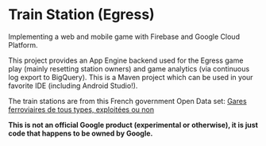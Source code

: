 Train Station (Egress)
======================

Implementing a web and mobile game with Firebase and Google Cloud Platform.

This project provides an App Engine backend used for the Egress game play (mainly resetting station owners) and game analytics (via continuous log export to BigQuery). This is a Maven project which can be used in your favorite IDE (including Android Studio!).

The train stations are from this French government Open Data set: [Gares ferroviaires de tous types, exploitées ou non](https://www.data.gouv.fr/fr/datasets/gares-ferroviaires-de-tous-types-exploitees-ou-non/)

**This is not an official Google product (experimental or otherwise), it is just code that happens to be owned by Google.**
